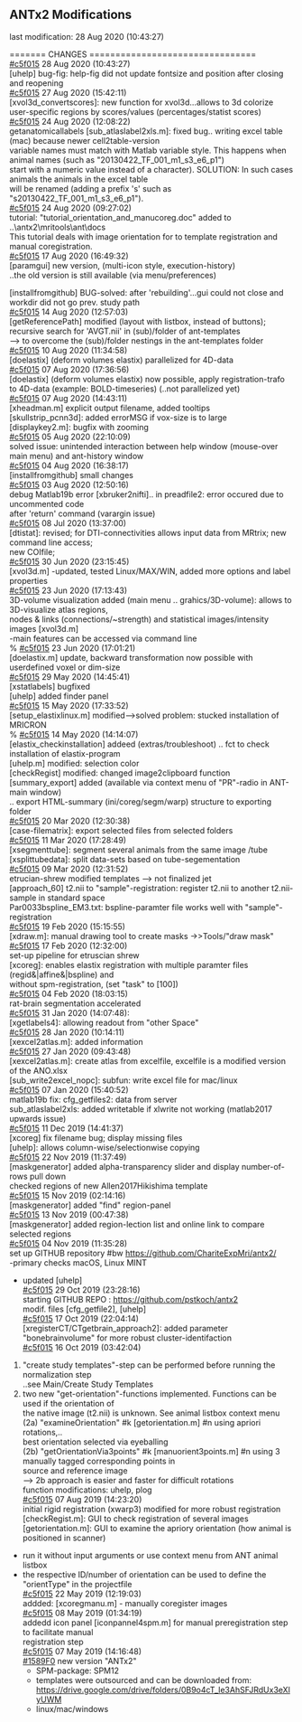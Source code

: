 ## **ANTx2 Modifications**
 last modification:   28 Aug 2020 (10:43:27)  
    
 ======= CHANGES ================================  
  [#c5f015](https://via.placeholder.com/15/c5f015/000000?text=+)  28 Aug 2020 (10:43:27)  
  [uhelp] bug-fig: help-fig did not update fontsize and position after closing and reopening     
  [#c5f015](https://via.placeholder.com/15/c5f015/000000?text=+)  27 Aug 2020 (15:42:11)  
  [xvol3d_convertscores]: new function for xvol3d...allows to 3d colorize user-specific regions by scores/values (percentages/statist scores)   
  [#c5f015](https://via.placeholder.com/15/c5f015/000000?text=+)  24 Aug 2020 (12:08:22)  
  getanatomicallabels [sub_atlaslabel2xls.m]: fixed bug.. writing excel table (mac) because newer cell2table-version  
  variable names must match with Matlab variable style. This happens when animal names (such as "20130422_TF_001_m1_s3_e6_p1")  
  start with a numeric value instead of a character). SOLUTION: In such cases animals the animals in the excel table   
  will be renamed (adding a prefix 's' such as "s20130422_TF_001_m1_s3_e6_p1").  
  [#c5f015](https://via.placeholder.com/15/c5f015/000000?text=+)  24 Aug 2020 (09:27:02)  
  tutorial: "tutorial_orientation_and_manucoreg.doc" added to ..\antx2\mritools\ant\docs  
  This tutorial deals with image orientation for to template registration and manual coregistration.  
  [#c5f015](https://via.placeholder.com/15/c5f015/000000?text=+)  17 Aug 2020 (16:49:32)  
  [paramgui] new version, (multi-icon style, execution-history)  
  ..the old version is still available (via menu/preferences)  
    
  [installfromgithub] BUG-solved:  after 'rebuilding'...gui could not close and workdir did not go prev. study path  
  [#c5f015](https://via.placeholder.com/15/c5f015/000000?text=+)  14 Aug 2020 (12:57:03)  
  [getReferencePath] modified (layout with listbox, instead of buttons); recursive search for 'AVGT.nii' in (sub)/folder of ant-templates  
   --> to overcome the (sub)/folder nestings in the ant-templates folder  
  [#c5f015](https://via.placeholder.com/15/c5f015/000000?text=+)  10 Aug 2020 (11:34:58)  
  [doelastix] (deform volumes elastix) parallelized for 4D-data  
  [#c5f015](https://via.placeholder.com/15/c5f015/000000?text=+)  07 Aug 2020 (17:36:56)  
  [doelastix] (deform volumes elastix) now possible, apply registration-trafo to 4D-data (example: BOLD-timeseries) (..not parallelized yet)  
  [#c5f015](https://via.placeholder.com/15/c5f015/000000?text=+)  07 Aug 2020 (14:43:11)  
  [xheadman.m] explicit output filename, added tooltips  
  [skullstrip_pcnn3d]: added errorMSG  if vox-size is to large  
  [displaykey2.m]: bugfix with zooming  
  [#c5f015](https://via.placeholder.com/15/c5f015/000000?text=+)  05 Aug 2020 (22:10:09)  
  solved issue: unintended interaction between help window (mouse-over main menu) and ant-history window   
  [#c5f015](https://via.placeholder.com/15/c5f015/000000?text=+)  04 Aug 2020 (16:38:17)  
  [installfromgithub] small changes  
  [#c5f015](https://via.placeholder.com/15/c5f015/000000?text=+)  03 Aug 2020 (12:50:16)  
  debug Matlab19b error [xbruker2nifti].. in preadfile2: error occured due to uncommented code   
  after 'return' command (varargin issue)  
  [#c5f015](https://via.placeholder.com/15/c5f015/000000?text=+)  08 Jul 2020 (13:37:00)  
  [dtistat]: revised; for DTI-connectivities allows input data from MRtrix; new command line access;  
  new COIfile;    
  [#c5f015](https://via.placeholder.com/15/c5f015/000000?text=+)  30 Jun 2020 (23:15:45)  
  [xvol3d.m] -updated, tested Linux/MAX/WIN, added more options  and label properties  
  [#c5f015](https://via.placeholder.com/15/c5f015/000000?text=+)  23 Jun 2020 (17:13:43)  
  3D-volume visualization added (main menu .. grahics/3D-volume): allows to 3D-visualize atlas regions,  
  nodes & links (connections/~strength) and statistical images/intensity images [xvol3d.m]  
  -main features can be accessed via command line  
  % [#c5f015](https://via.placeholder.com/15/c5f015/000000?text=+)  23 Jun 2020 (17:01:21)  
  [doelastix.m] update, backward transformation now possible with userdefined voxel or dim-size  
  [#c5f015](https://via.placeholder.com/15/c5f015/000000?text=+)  29 May 2020 (14:45:41)  
  [xstatlabels] bugfixed   
  [uhelp] added finder panel   
  [#c5f015](https://via.placeholder.com/15/c5f015/000000?text=+)  15 May 2020 (17:33:52)  
  [setup_elastixlinux.m] modified-->solved problem: stucked installation of MRICRON   
  % [#c5f015](https://via.placeholder.com/15/c5f015/000000?text=+)  14 May 2020 (14:14:07)  
  [elastix_checkinstallation] addeed (extras/troubleshoot)  .. fct to check installation of elastix-program  
  [uhelp.m] modified: selection color    
  [checkRegist] modified: changed image2clipboard function   
  [summary_export] added (available via context menu of "PR"-radio in ANT-main window)   
  .. export HTML-summary (ini/coreg/segm/warp) structure to exporting folder  
  [#c5f015](https://via.placeholder.com/15/c5f015/000000?text=+)  20 Mar 2020 (12:30:38)  
  [case-filematrix]: export selected files from selected folders  
  [#c5f015](https://via.placeholder.com/15/c5f015/000000?text=+)  11 Mar 2020 (17:28:49)  
  [xsegmenttube]: segment several animals from the same image /tube  
  [xsplittubedata]: split data-sets based on tube-segementation  
  [#c5f015](https://via.placeholder.com/15/c5f015/000000?text=+)  09 Mar 2020 (12:31:52)  
  etrucian-shrew modified templates --> not finalized jet  
  [approach_60] t2.nii to "sample"-registration: register t2.nii to another t2.nii-sample in standard space  
  Par0033bspline_EM3.txt: bspline-paramter file works well with "sample"-registration  
  [#c5f015](https://via.placeholder.com/15/c5f015/000000?text=+)  19 Feb 2020 (15:15:55)  
  [xdraw.m]: manual drawing tool to create masks  ->>Tools/"draw mask"  
  [#c5f015](https://via.placeholder.com/15/c5f015/000000?text=+)  17 Feb 2020 (12:32:00)  
  set-up pipeline for etruscian shrew  
  [xcoreg]: enables elastix registration with multiple paramter files (regid&|affine&|bspline) and  
  without spm-registration, (set "task" to [100])  
  [#c5f015](https://via.placeholder.com/15/c5f015/000000?text=+)  04 Feb 2020 (18:03:15)  
  rat-brain segmentation accelerated  
  [#c5f015](https://via.placeholder.com/15/c5f015/000000?text=+)  31 Jan 2020 (14:07:48):   
  [xgetlabels4]: allowing readout from "other Space"  
  [#c5f015](https://via.placeholder.com/15/c5f015/000000?text=+)  28 Jan 2020 (10:14:11)  
  [xexcel2atlas.m]: added information  
  [#c5f015](https://via.placeholder.com/15/c5f015/000000?text=+)  27 Jan 2020 (09:43:48)  
  [xexcel2atlas.m]: create atlas from excelfile, excelfile is a modified version of the ANO.xlsx  
  [sub_write2excel_nopc]: subfun: write excel file for mac/linux  
  [#c5f015](https://via.placeholder.com/15/c5f015/000000?text=+)  07 Jan 2020 (15:40:52)  
  matlab19b fix: cfg_getfiles2: data from server  
  sub_atlaslabel2xls: added writetable if xlwrite not working (matlab2017 upwards issue)  
  [#c5f015](https://via.placeholder.com/15/c5f015/000000?text=+)  11 Dec 2019 (14:41:37)  
  [xcoreg] fix filename bug; display missing files  
  [uhelp]: allows column-wise/selectionwise copying   
  [#c5f015](https://via.placeholder.com/15/c5f015/000000?text=+)  22 Nov 2019 (11:37:49)  
  [maskgenerator] added alpha-transparency slider and display number-of-rows pull down  
  checked regions of new Allen2017Hikishima template  
  [#c5f015](https://via.placeholder.com/15/c5f015/000000?text=+)  15 Nov 2019 (02:14:16)  
  [maskgenerator] added "find" region-panel  
  [#c5f015](https://via.placeholder.com/15/c5f015/000000?text=+)  13 Nov 2019 (00:47:38)   
  [maskgenerator] added region-lection list and online link to compare selected regions  
  [#c5f015](https://via.placeholder.com/15/c5f015/000000?text=+)  04 Nov 2019 (11:35:28)  
  set up GITHUB repository #bw https://github.com/ChariteExpMri/antx2/  
  -primary checks macOS, Linux MINT  
  - updated [uhelp]  
  [#c5f015](https://via.placeholder.com/15/c5f015/000000?text=+)  29 Oct 2019 (23:28:16)  
    starting GITHUB REPO : https://github.com/pstkoch/antx2  
   modif. files [cfg_getfile2], [uhelp]  
  [#c5f015](https://via.placeholder.com/15/c5f015/000000?text=+)  17 Oct 2019 (22:04:14)  
  [xregisterCT/CTgetbrain_approach2]: added parameter "bonebrainvolume" for more robust cluster-identifaction  
  [#c5f015](https://via.placeholder.com/15/c5f015/000000?text=+)  16 Oct 2019 (03:42:04)  
   1) "create study templates"-step can be performed before running the normalization step  
     ..see Main/Create Study Templates  
   2) two new "get-orientation"-functions implemented. Functions can be used if the orientation of   
     the native image (t2.nii) is unknown. See animal listbox context menu   
     (2a) "examineOrientation"       #k [getorientation.m] #n using apriori rotations,..   
          best orientation selected via eyeballing  
     (2b) "getOrientationVia3points" #k [manuorient3points.m] #n using 3 manually tagged corresponding points in  
          source and reference image  
      --> 2b approach is easier and faster  for difficult rotations  
  function modifications: uhelp, plog  
  [#c5f015](https://via.placeholder.com/15/c5f015/000000?text=+)  07 Aug 2019 (14:23:20)  
  initial rigid registration (xwarp3) modified for more robust registration  
  [checkRegist.m]:     GUI to check registration of several images  
  [getorientation.m]: GUI to examine the apriory orientation (how animal is positioned in scanner)  
   - run it without input arguments or use context menu from ANT animal listbox  
   - the respective ID/number of orientation can be used to define the "orientType" in the projectfile   
  [#c5f015](https://via.placeholder.com/15/c5f015/000000?text=+)  22 May 2019 (12:19:03)  
   addded: [xcoregmanu.m] - manually coregister images   
  [#c5f015](https://via.placeholder.com/15/c5f015/000000?text=+)  08 May 2019 (01:34:19)  
   addedd icon panel [iconpannel4spm.m] for manual preregistration step to facilitate manual  
   registration step  
  [#c5f015](https://via.placeholder.com/15/c5f015/000000?text=+)  07 May 2019 (14:16:48)  
  [#1589F0](https://via.placeholder.com/15/1589F0/000000?text=+)  new version "ANTx2"  
     - SPM-package: SPM12  
     - templates were outsourced and can be downloaded from:  
       https://drive.google.com/drive/folders/0B9o4cT_le3AhSFJRdUx3eXlyUWM  
     - linux/mac/windows  
